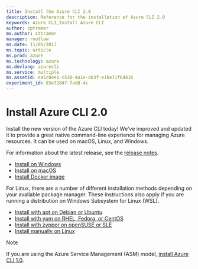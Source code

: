 ```yaml
---
title: Install the Azure CLI 2.0
description: Reference for the installation of Azure CLI 2.0
keywords: Azure CLI,Install Azure CLI
author: sptramer
ms.author: sttramer
manager: routlaw
ms.date: 11/01/2017
ms.topic: article
ms.prod: azure
ms.technology: azure
ms.devlang: azurecli
ms.service: multiple
ms.assetid: ea5c0ee1-c530-4a1e-a83f-e1be71f6d416
experiment_id: 83e72847-fad8-4c
---
```


# Install Azure CLI 2.0

Install the new version of the Azure CLI today!
We've improved and updated it to provide a great native command-line experience for managing Azure resources.
It can be used on macOS, Linux, and Windows.

For information about the latest release, see the [release notes](release-notes-azure-cli.md).

* [Install on Windows](install-azure-cli-windows.md)
* [Install on macOS](install-azure-cli-macos.md)
* [Install Docker image](install-azure-cli-docker.md)

For Linux, there are a number of different installation methods depending on your available package manager. These
instructions also apply if you are running a distribution on Windows Subsystem for Linux (WSL).

* [Install with apt on Debian or Ubuntu](install-azure-cli-apt.md)
* [Install with yum on RHEL, Fedora, or CentOS ](install-azure-cli-yum.md)
* [Install with zypper on openSUSE or SLE ](install-azure-cli-zypper.md)
* [Install manually on Linux](install-azure-cli-linux.md)

> [!NOTE]
> If you are using the Azure Service Management (ASM) model, [install Azure CLI 1.0](/azure/cli-install-nodejs).

